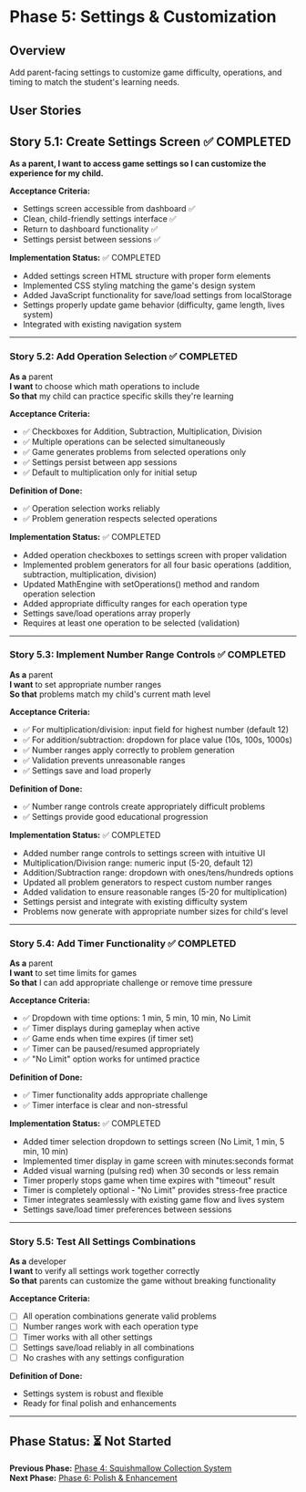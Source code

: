 # Phase 5: Settings & Customization

## Overview

Add parent-facing settings to customize game difficulty, operations, and timing to match the student's learning needs.

## User Stories

## Story 5.1: Create Settings Screen ✅ COMPLETED

**As a parent, I want to access game settings so I can customize the experience for my child.**

**Acceptance Criteria:**

- Settings screen accessible from dashboard ✅
- Clean, child-friendly settings interface ✅
- Return to dashboard functionality ✅
- Settings persist between sessions ✅

**Implementation Status:** ✅ COMPLETED

- Added settings screen HTML structure with proper form elements
- Implemented CSS styling matching the game's design system
- Added JavaScript functionality for save/load settings from localStorage
- Settings properly update game behavior (difficulty, game length, lives system)
- Integrated with existing navigation system

---

### Story 5.2: Add Operation Selection ✅ COMPLETED

**As a** parent  
**I want** to choose which math operations to include  
**So that** my child can practice specific skills they're learning

**Acceptance Criteria:**

- ✅ Checkboxes for Addition, Subtraction, Multiplication, Division
- ✅ Multiple operations can be selected simultaneously
- ✅ Game generates problems from selected operations only
- ✅ Settings persist between app sessions
- ✅ Default to multiplication only for initial setup

**Definition of Done:**

- ✅ Operation selection works reliably
- ✅ Problem generation respects selected operations

**Implementation Status:** ✅ COMPLETED

- Added operation checkboxes to settings screen with proper validation
- Implemented problem generators for all four basic operations (addition, subtraction, multiplication, division)
- Updated MathEngine with setOperations() method and random operation selection
- Added appropriate difficulty ranges for each operation type
- Settings save/load operations array properly
- Requires at least one operation to be selected (validation)

---

### Story 5.3: Implement Number Range Controls ✅ COMPLETED

**As a** parent  
**I want** to set appropriate number ranges  
**So that** problems match my child's current math level

**Acceptance Criteria:**

- ✅ For multiplication/division: input field for highest number (default 12)
- ✅ For addition/subtraction: dropdown for place value (10s, 100s, 1000s)
- ✅ Number ranges apply correctly to problem generation
- ✅ Validation prevents unreasonable ranges
- ✅ Settings save and load properly

**Definition of Done:**

- ✅ Number range controls create appropriately difficult problems
- ✅ Settings provide good educational progression

**Implementation Status:** ✅ COMPLETED

- Added number range controls to settings screen with intuitive UI
- Multiplication/Division range: numeric input (5-20, default 12)
- Addition/Subtraction range: dropdown with ones/tens/hundreds options
- Updated all problem generators to respect custom number ranges
- Added validation to ensure reasonable ranges (5-20 for multiplication)
- Settings persist and integrate with existing difficulty system
- Problems now generate with appropriate number sizes for child's level

---

### Story 5.4: Add Timer Functionality ✅ COMPLETED

**As a** parent  
**I want** to set time limits for games  
**So that** I can add appropriate challenge or remove time pressure

**Acceptance Criteria:**

- ✅ Dropdown with time options: 1 min, 5 min, 10 min, No Limit
- ✅ Timer displays during gameplay when active
- ✅ Game ends when time expires (if timer set)
- ✅ Timer can be paused/resumed appropriately
- ✅ "No Limit" option works for untimed practice

**Definition of Done:**

- ✅ Timer functionality adds appropriate challenge
- ✅ Timer interface is clear and non-stressful

**Implementation Status:** ✅ COMPLETED

- Added timer selection dropdown to settings screen (No Limit, 1 min, 5 min, 10 min)
- Implemented timer display in game screen with minutes:seconds format
- Added visual warning (pulsing red) when 30 seconds or less remain
- Timer properly stops game when time expires with "timeout" result
- Timer is completely optional - "No Limit" provides stress-free practice
- Timer integrates seamlessly with existing game flow and lives system
- Settings save/load timer preferences between sessions

---

### Story 5.5: Test All Settings Combinations

**As a** developer  
**I want** to verify all settings work together correctly  
**So that** parents can customize the game without breaking functionality

**Acceptance Criteria:**

- [ ] All operation combinations generate valid problems
- [ ] Number ranges work with each operation type
- [ ] Timer works with all other settings
- [ ] Settings save/load reliably in all combinations
- [ ] No crashes with any settings configuration

**Definition of Done:**

- Settings system is robust and flexible
- Ready for final polish and enhancements

---

## Phase Status: ⏳ Not Started

**Previous Phase:** [Phase 4: Squishmallow Collection System](./phase-4-collection.md)  
**Next Phase:** [Phase 6: Polish & Enhancement](./phase-6-polish.md)
